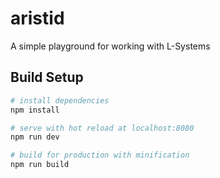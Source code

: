 # aristid

A simple playground for working with L-Systems

## Build Setup

``` bash
# install dependencies
npm install

# serve with hot reload at localhost:8080
npm run dev

# build for production with minification
npm run build
```
